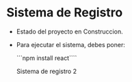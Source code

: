 <h1> Sistema de Registro</h1>

- Estado del proyecto en Construccion.

- Para ejecutar el sistema, debes poner:
  
  ```npm install react````

  Sistema de registro 2
